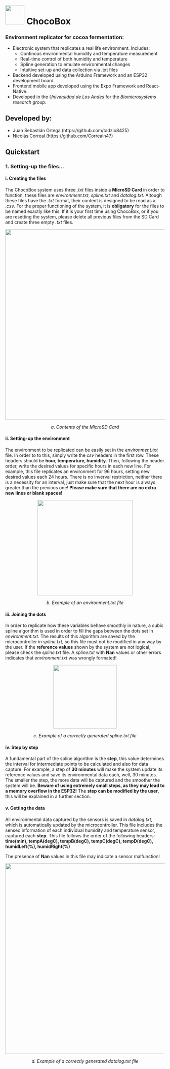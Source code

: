 <div>
  <h1> <img src="https://github.com/tadzio8425/ChocoBox/assets/78126968/c7adf459-6a21-4405-a622-e10d413c3f6a" width="60" height="60">    ChocoBox</h1>
</div>

### Environment replicator for cocoa fermentation:
- Electronic system that replicates a real life environment. Includes:
  - Continous environmental humidity and temperature measurement
  - Real-time control of both humidity and temperature
  - Spline generation to emulate environmental changes
  - Intuitive set-up and data collection via .txt files
- Backend developed using the Arduino Framework and an ESP32 development board.
- Frontend mobile app developed using the Expo Framework and React-Native.
- Developed in the *Universidad de Los Andes* for the *Biomicrosystems research group*.

## Developed by: 
<ul>
  <li>Juan Sebastián Ortega (https://github.com/tadzio8425)</li>
  <li>Nicolás Correal (https://github.com/Correaln47)</li>
</ul>

## Quickstart
### 1. Setting-up the files...

#### i. Creating the files
The ChocoBox system uses three *.txt* files inside a **MicroSD Card** in order to function, these files are *environment.txt*, *spline.txt* and *datalog.txt*. Altough these files have the *.txt* format, their content is designed to be read as a *.csv*. For the proper functioning of the system, it is **obligatory** for the files to be named exactly like this. If it is your first time using ChocoBox, or if you are resetting the system, please delete all previous files from the SD Card and create three empty *.txt* files.



<p align="center">
   <img align="center" src="https://github.com/tadzio8425/ChocoBox/assets/78126968/fbb66487-5b82-4f59-ba99-cb83608c9522" width="600"/>
</p>
<p align="center">
   <i>a. Contents of the MicroSD Card</i>
</p>

#### ii. Setting-up the environment
The environment to be replicated can be easily set in the *environment.txt* file. In order to to this, simply write the *csv* headers in the first row. These headers should be **hour, temperature, humidity**. Then, following the header order, write the desired values for specific hours in each new line. For example, this file replicates an environment for 96 hours, setting new desired values each 24 hours. There is no inverval restriction, neither there is a necessity for an interval, just make sure that the next hour is always greater than the previous one! **Please make sure that there are no extra new lines or blank spaces!**

<p align="center">
   <img align="center" src="https://github.com/tadzio8425/ChocoBox/assets/78126968/f976c0fc-785a-4942-922e-417c9dad664d" width="300"/>
</p>
<p align="center">
   <i>b. Example of an environment.txt file</i>
</p>

#### iii. Joining the dots
In order to replicate how these variables behave smoothly in nature, a cubic spline algorithm is used in order to fill the gaps between the dots set in *environment.txt*. The results of this algorithm are saved by the microcontroller in *spline.txt*, so this file must not be modified in any way by the user. If the **reference values** shown by the system are not logical, please check the *spline.txt* file. A *spline.txt* with **Nan** values or other errors indicates that *environment.txt* was wrongly formated! 

<p align="center">
   <img align="center" src="https://github.com/tadzio8425/ChocoBox/assets/78126968/4b548579-42e4-4d59-8f7e-05acb526f57b" width="200"/>
</p>
<p align="center">
   <i>c. Example of a correctly generated spline.txt file</i>
</p>

#### iv. Step by step
A fundamental part of the spline algorithm is the **step**, this value determines the interval for intermediate points to be calculated and also for data capture. For example, a step of **30 minutes** will make the system update its reference values and save its environmental data each, well, 30 minutes. The smaller the step, the more data will be captured and the smoother the system will be. **Beware of using extremely small steps, as they may lead to a memory overflow in the ESP32!** The **step can be modified by the user**, this will be explained in a further section.

#### v. Getting the data
All environmental data captured by the sensors is saved in *datalog.txt*, which is automatically updated by the microcontroller. This file includes the sensed information of each individual humidity and temperature sensor, captured each **step**. This file follows the order of the following headers: **time(min), tempA(degC), tempB(degC), tempC(degC), tempD(degC), humidLeft(%), humidRight(%)**

The presence of **Nan** values in this file may indicate a sensor malfunction!

<p align="center">
   <img align="center" src="https://github.com/tadzio8425/ChocoBox/assets/78126968/3d6e1b88-11cc-4e01-8d4d-01df40d26ecc" width="600"/>
</p>
<p align="center">
   <i>d. Example of a correctly generated datalog.txt file</i>
</p>

